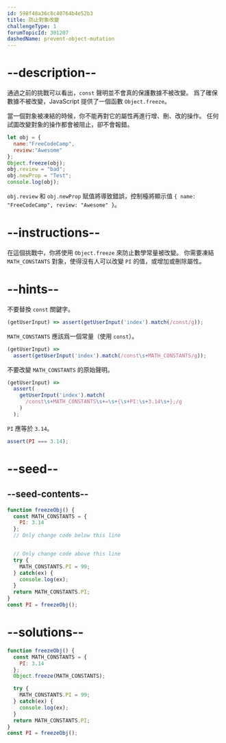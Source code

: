 ```yaml
---
id: 598f48a36c8c40764b4e52b3
title: 防止對象改變
challengeType: 1
forumTopicId: 301207
dashedName: prevent-object-mutation
---
```


# --description--

通過之前的挑戰可以看出，`const` 聲明並不會真的保護數據不被改變。 爲了確保數據不被改變，JavaScript 提供了一個函數 `Object.freeze`。

當一個對象被凍結的時候，你不能再對它的屬性再進行增、刪、改的操作。 任何試圖改變對象的操作都會被阻止，卻不會報錯。

```js
let obj = {
  name:"FreeCodeCamp",
  review:"Awesome"
};
Object.freeze(obj);
obj.review = "bad";
obj.newProp = "Test";
console.log(obj); 
```

`obj.review` 和 `obj.newProp` 賦值將導致錯誤，控制檯將顯示值 `{ name: "FreeCodeCamp", review: "Awesome" }`。

# --instructions--

在這個挑戰中，你將使用 `Object.freeze` 來防止數學常量被改變。 你需要凍結 `MATH_CONSTANTS` 對象，使得沒有人可以改變 `PI` 的值，或增加或刪除屬性。

# --hints--

不要替換 `const` 關鍵字。

```js
(getUserInput) => assert(getUserInput('index').match(/const/g));
```

`MATH_CONSTANTS` 應該爲一個常量（使用 `const`）。

```js
(getUserInput) =>
  assert(getUserInput('index').match(/const\s+MATH_CONSTANTS/g));
```

不要改變 `MATH_CONSTANTS` 的原始聲明。

```js
(getUserInput) =>
  assert(
    getUserInput('index').match(
      /const\s+MATH_CONSTANTS\s+=\s+{\s+PI:\s+3.14\s+};/g
    )
  );
```

`PI` 應等於 `3.14`。

```js
assert(PI === 3.14);
```

# --seed--

## --seed-contents--

```js
function freezeObj() {
  const MATH_CONSTANTS = {
    PI: 3.14
  };
  // Only change code below this line


  // Only change code above this line
  try {
    MATH_CONSTANTS.PI = 99;
  } catch(ex) {
    console.log(ex);
  }
  return MATH_CONSTANTS.PI;
}
const PI = freezeObj();
```

# --solutions--

```js
function freezeObj() {
  const MATH_CONSTANTS = {
    PI: 3.14
  };
  Object.freeze(MATH_CONSTANTS);

  try {
    MATH_CONSTANTS.PI = 99;
  } catch(ex) {
    console.log(ex);
  }
  return MATH_CONSTANTS.PI;
}
const PI = freezeObj();
```
